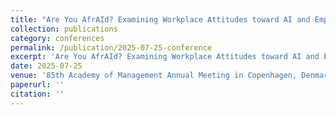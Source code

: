 ```yaml
---
title: "Are You AfrAId? Examining Workplace Attitudes toward AI and Employee Performance"
collection: publications
category: conferences
permalink: /publication/2025-07-25-conference
excerpt: 'Are You AfrAId? Examining Workplace Attitudes toward AI and Employee Performance; Presented at the 85th Academy of Management Annual Meeting.'
date: 2025-07-25
venue: '85th Academy of Management Annual Meeting in Copenhagen, Denmark'
paperurl: ''
citation: ''
---
```


